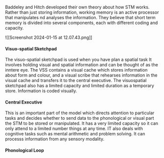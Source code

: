 
Baddeley and Hitch developed their own theory about how STM works. Rather than just storing information, working memory is an active processor that manipulates nd analyses the information. They believe that short term memory is divided into several components, each with different coding and capacity.

![[Screenshot 2024-01-15 at 12.07.43.png]]

#### Visuo-spatial Sketchpad

The visuo-spatial sketchpad is used when you have plan a spatial task It involves holding visual and spatial information and can be thought of as the inntere eye. The VSS contains a visual cache which stores information about form and colour, and a visual scribe that rehearses information in the visual cache and transfers it to the central executive. The visuospatial sketchpad also has a limited capacity and limited duration as a temporary store. Information is coded visually.

#### Central Executive

This is an important part of the model which directs attention to particular tasks and decides whether to send data to the phonological or visual part the STM to be stored or manipulated. It has a very limited capacity so it can only attend to a limited number things at any time. IT also deals with cognitive tasks such as mental arithmetic and problem solving. It can processs information from any sensory modality.

#### Phonological Loop

